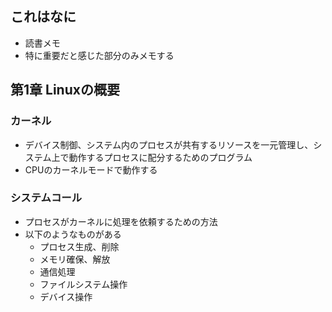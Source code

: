 ## これはなに
- 読書メモ
- 特に重要だと感じた部分のみメモする

## 第1章 Linuxの概要
### カーネル
- デバイス制御、システム内のプロセスが共有するリソースを一元管理し、システム上で動作するプロセスに配分するためのプログラム
- CPUのカーネルモードで動作する

### システムコール
- プロセスがカーネルに処理を依頼するための方法
- 以下のようなものがある
	- プロセス生成、削除
	- メモリ確保、解放
	- 通信処理
	- ファイルシステム操作
	- デバイス操作